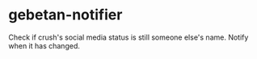# gebetan-notifier
Check if crush's social media status is still someone else's name. Notify when it has changed.
